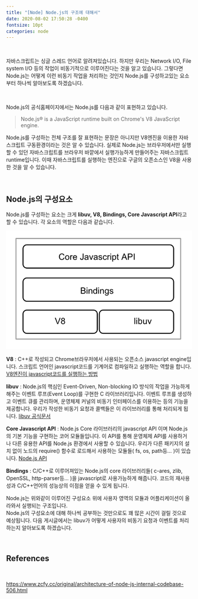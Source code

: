 ```yaml
---
title: "[Node] Node.js의 구조에 대해서"
date: 2020-08-02 17:50:28 -0400
fontsize: 10pt
categories: node
---
```

<br>

자바스크립트는 싱글 스레드 언어로 알려져있습니다. 하지만 우리는 Network I/O, File system I/O 등의 작업이 비동기적으로 이루어진다는 것을 알고 있습니다. 그렇다면 Node.js는 어떻게 이런 비동기 작업을 처리하는 것인지 Node.js를 구성하고있는 요소부터 하나씩 알아보도록 하겠습니다.    

<br>

Node.js의 공식홈페이지에서는 Node.js를 다음과 같이 표현하고 있습니다.
  
> Node.js® is a JavaScript runtime built on Chrome's V8 JavaScript engine.  

Node.js를 구성하는 전체 구조를 잘 표현하는 문장은 아니지만 V8엔진을 이용한 자바스크립트 구동환경이라는 것은 알 수 있습니다. 실제로 Node.js는 브라우저에서만 실행할 수 있던 자바스크립트를 브라우저 바깥에서 실행가능하게 만들어주는 자바스크립트 runtime입니다. 이때 자바스크립트를 실행하는 엔진으로 구글의 오픈소스인 V8을 사용한 것을 알 수 있습니다.  

<br>

## Node.js의 구성요소  

Node.js를 구성하는 요소는 크게 **libuv, V8, Bindings, Core Javascript API**라고 할 수 있습니다. 각 요소의 역할은 다음과 같습니다.  

![Node_Components](/assets/images/node_components.png)

**V8** : C++로 작성되고 Chrome브라우저에서 사용되는 오픈소스 javascript engine입니다. 스크립트 언어인 javascript코드를 기계어로 컴파일하고 실행하는 역할을 합니다. [V8엔진이 javascript코드를 실행하는 방법](https://medium.com/@pks2974/v8-%EC%97%90%EC%84%9C-javascript-%EC%BD%94%EB%93%9C%EB%A5%BC-%EC%8B%A4%ED%96%89%ED%95%98%EB%8A%94-%EB%B0%A9%EB%B2%95-%EC%A0%95%EB%A6%AC%ED%95%B4%EB%B3%B4%EA%B8%B0-25837f61f551)  

**libuv** : Node.js의 핵심인 Event-Driven, Non-blocking IO 방식의 작업을 가능하게 해주는 이벤트 루프(Event Loop)를 구현한 C 라이브러리입니다. 이벤트 루프를 생성하고 이벤트 큐를 관리하며, 운영체제 커널의 비동기 인터페이스를 이용하는 등의 기능을 제공합니다. 우리가 작성한 비동기 요청과 콜백들은 이 라이브러리를 통해 처리되게 됩니다. [libuv 공식문서](https://libuv.org/)  

**Core Javascript API** : Node.js Core 라이브러리의 javascript API 이며 Node.js의 기본 기능을 구현하는 코어 모듈들입니다. 이 API를 통해 운영체제 API를 사용하거나 다른 유용한 API를 Node.js 환경에서 사용할 수 있습니다. 우리가 다른 패키지의 설치 없이 노드의 require() 함수로 로드해서 사용하는 모듈들( fs, os, path등... )이 있습니다. [Node.js API](https://nodejs.org/api/)

**Bindings** : C/C++로 이루어져있는 Node.js의 core 라이브러리들( c-ares, zlib, OpenSSL, http-parser등... )을 javascript로 사용가능하게 해줍니다. 코드의 재사용성과 C/C++언어의 성능상의 이점을 얻을 수 있게 됩니다.  

Node.js는 위와같이 이루어진 구성요소 위에 사용자 영역의 모듈과 어플리케이션이 올라와서 실행되는 구조입니다.  
Node.js의 구성요소에 대해 하나씩 공부하는 것만으로도 꽤 많은 시간이 걸릴 것으로 예상됩니다. 다음 게시글에서는 libuv가 어떻게 사용자의 비동기 요청과 이벤트를 처리하는지 알아보도록 하겠습니다.  

<br>

## References  

<br>

<https://www.zcfy.cc/original/architecture-of-node-js-internal-codebase-506.html>